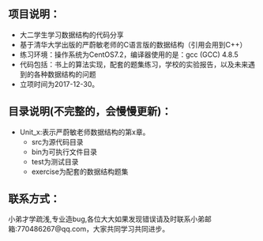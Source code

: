## 项目说明：
+ 大二学生学习数据结构的代码分享
+ 基于清华大学出版的严蔚敏老师的C语言版的数据结构（引用会用到C++）
+ 练习环境：操作系统为CentOS7.2，编译器使用的是：gcc (GCC) 4.8.5
+ 代码包括：书上的算法实现，配套的题集练习，学校的实验报告，以及未来遇到的各种数据结构的问题
+ 立项时间为2017-12-30。

## 目录说明(不完整的，会慢慢更新)：
+ Unit_x:表示严蔚敏老师数据结构的第x章。
  - src为源代码目录
  - bin为可执行文件目录
  - test为测试目录
  - exercise为配套的数据结构题集
## 联系方式：
<p>小弟才学疏浅,专业造bug,各位大大如果发现错误请及时联系小弟邮箱:770486267@qq.com，大家共同学习共同进步。</p>
